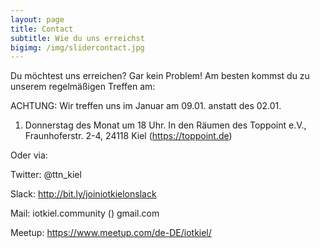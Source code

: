 ```yaml
---
layout: page
title: Contact
subtitle: Wie du uns erreichst
bigimg: /img/slidercontact.jpg
---
```


Du möchtest uns erreichen? Gar kein Problem! 
Am besten kommst du zu unserem regelmäßigen Treffen am:

ACHTUNG: Wir treffen uns im Januar am 09.01. anstatt des 02.01.

1. Donnerstag des Monat um 18 Uhr. In den Räumen des Toppoint e.V., Fraunhoferstr. 2-4, 24118 Kiel (https://toppoint.de)

Oder via:

Twitter: @ttn_kiel

Slack: http://bit.ly/joiniotkielonslack

Mail: iotkiel.community (<a>) gmail.com
  
Meetup: https://www.meetup.com/de-DE/iotkiel/
